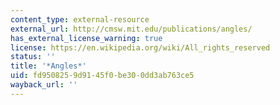 ```yaml
---
content_type: external-resource
external_url: http://cmsw.mit.edu/publications/angles/
has_external_license_warning: true
license: https://en.wikipedia.org/wiki/All_rights_reserved
status: ''
title: '*Angles*'
uid: fd950825-9d91-45f0-be30-0dd3ab763ce5
wayback_url: ''
---
```

